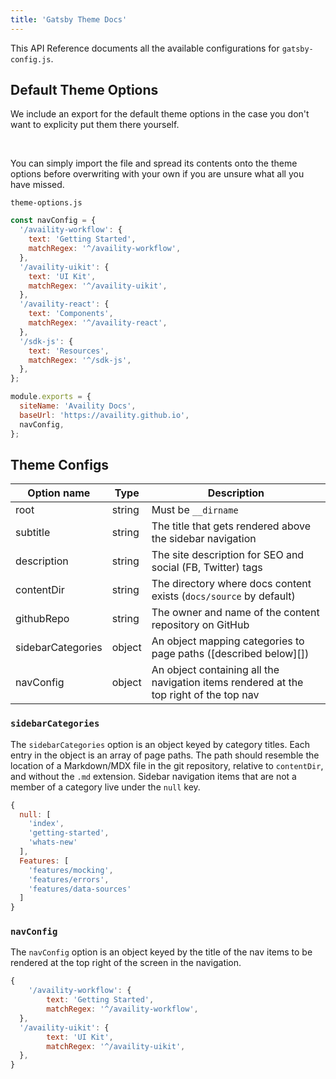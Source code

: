 ```yaml
---
title: 'Gatsby Theme Docs'
---
```


This API Reference documents all the available configurations for `gatsby-config.js`.

## Default Theme Options

We include an export for the default theme options in the case you don't want to explicity put them there yourself.

<br />

You can simply import the file and spread its contents onto the theme options before overwriting with your own if you are unsure what all you have missed.

`theme-options.js`

```js
const navConfig = {
  '/availity-workflow': {
    text: 'Getting Started',
    matchRegex: '^/availity-workflow',
  },
  '/availity-uikit': {
    text: 'UI Kit',
    matchRegex: '^/availity-uikit',
  },
  '/availity-react': {
    text: 'Components',
    matchRegex: '^/availity-react',
  },
  '/sdk-js': {
    text: 'Resources',
    matchRegex: '^/sdk-js',
  },
};

module.exports = {
  siteName: 'Availity Docs',
  baseUrl: 'https://availity.github.io',
  navConfig,
};
```

## Theme Configs

| Option name       | Type   | Description                                                                            |
| ----------------- | ------ | -------------------------------------------------------------------------------------- |
| root              | string | Must be `__dirname`                                                                    |
| subtitle          | string | The title that gets rendered above the sidebar navigation                              |
| description       | string | The site description for SEO and social (FB, Twitter) tags                             |
| contentDir        | string | The directory where docs content exists (`docs/source` by default)                     |
| githubRepo        | string | The owner and name of the content repository on GitHub                                 |
| sidebarCategories | object | An object mapping categories to page paths ([described below][])                       |
| navConfig         | object | An object containing all the navigation items rendered at the top right of the top nav |

### `sidebarCategories`

The `sidebarCategories` option is an object keyed by category titles. Each entry in the object is an array of page paths. The path should resemble the location of a Markdown/MDX file in the git repository, relative to `contentDir`, and without the `.md` extension. Sidebar navigation items that are not a member of a category live under the `null` key.

```js
{
  null: [
    'index',
    'getting-started',
    'whats-new'
  ],
  Features: [
    'features/mocking',
    'features/errors',
    'features/data-sources'
  ]
}
```

### `navConfig`

The `navConfig` option is an object keyed by the title of the nav items to be rendered at the top right of the screen in the navigation.

```js
{
    '/availity-workflow': {
        text: 'Getting Started',
        matchRegex: '^/availity-workflow',
  },
  '/availity-uikit': {
        text: 'UI Kit',
        matchRegex: '^/availity-uikit',
  },
}
```
